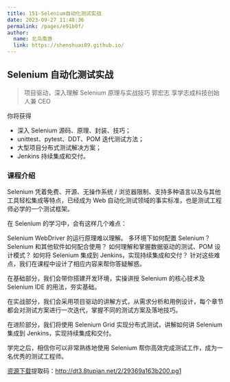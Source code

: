 ```yaml
---
title: 151-Selenium自动化测试实战
date: 2023-09-27 11:48:36
permalink: /pages/e91b0f/
author: 
  name: 北鸟南游
  link: https://shenshuai89.github.io/
---
```

## Selenium 自动化测试实战
> 项目驱动，深入理解 Selenium 原理与实战技巧
> 郭宏志  享学志成科技创始人兼 CEO

你将获得
- 深入 Selenium 源码、原理、封装、技巧；
- unittest、pytest、DDT、POM 迭代测试方法；
- 大型项目分布式测试解决方案；
- Jenkins 持续集成和交付。

### 课程介绍

Selenium 凭着免费、开源、无操作系统 / 浏览器限制、支持多种语言以及与其他工具轻松集成等特点，已经成为 Web 自动化测试领域的事实标准，也是测试工程师必学的一个测试框架。

在 Selenium 的学习中，会有这样几个难点：

Selenium WebDriver 的运行原理难以理解。
多环境下如何配置 Selenium？
Selenium 和其他软件如何配合使用？
如何理解和掌握数据驱动的测试、POM 设计模式？
如何将 Selenium 集成到 Jenkins，实现持续集成和交付？
针对这些难点，我们在课程中设计了相应内容来帮你答疑解惑。

在基础部分，我们会带你搭建开发环境，实操讲授 Selenium 的核心技术及 Selenium IDE 的用法，夯实基础。

在实战部分，我们会采用项目驱动的讲解方式，从需求分析和用例设计，每个章节都会对测试方案进行一次迭代，掌握不同的测试方案及落地技巧。

在进阶部分，我们将使用 Selenium Grid 实现分布式测试，讲解如何讲 Selenium 集成到 Jenkins，实现持续集成和交付。

学完之后，相信你可以非常熟练地使用 Selenium 帮你高效完成测试工作，成为一名优秀的测试工程师。

[资源下载](https://www.aliyundrive.com/s/7KfaSfyqa9q)提取码：http://dt3.8tupian.net/2/29369a163b200.pg1	